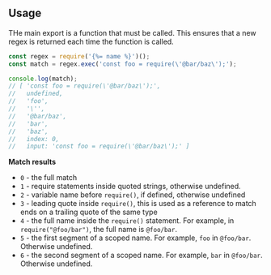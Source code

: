## Usage

THe main export is a function that must be called. This ensures that a new regex is returned each time the function is called.

```js
const regex = require('{%= name %}')();
const match = regex.exec('const foo = require(\'@bar/baz\');');

console.log(match);
// [ 'const foo = require(\'@bar/baz\');',
//   undefined,
//   'foo',
//   '\'',
//   '@bar/baz',
//   'bar',
//   'baz',
//   index: 0,
//   input: 'const foo = require(\'@bar/baz\');' ]
```

**Match results**

- `0` - the full match
- `1` - require statements inside quoted strings, otherwise undefined.
- `2` - variable name before `require()`, if defined, otherwise undefined
- `3` - leading quote inside `require()`, this is used as a reference to match ends on a trailing quote of the same type
- `4` - the full name inside the `require()` statement. For example, in `require("@foo/bar")`, the full name is `@foo/bar`.
- `5` - the first segment of a scoped name. For example, `foo` in `@foo/bar`. Otherwise undefined.
- `6` - the second segment of a scoped name. For example, `bar` in `@foo/bar`. Otherwise undefined.
